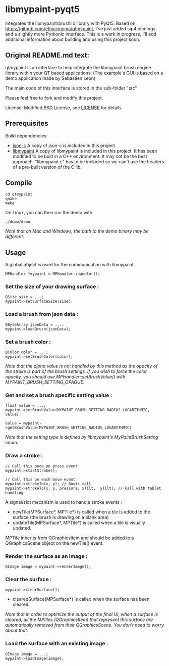# libmypaint-pyqt5
Integrates the libmypaint/brushlib library with PyQt5. Based on https://github.com/ethiccinema/qtmypaint, I've just added sip4 bindings and a slightly more Pythonic interface. This is a work in progress, I'll add additional information about building and using this project soon.



## Original README.md text:

qtmypaint is an interface to help integrate the libmypaint brush engine library within your QT based applications. (The example's GUI is based on a demo application made by Sebastien Leon)

The main code of this interface is stored in the sub-folder "src"

Please feel free to fork and modify this project.

License: Modified BSD License, see [LICENSE](./LICENSE) for details


Prerequisites
---------------

Build dependencies:
* [json-c](https://github.com/json-c/json-c/wiki) A copy of json-c is included in this project
* [libmypaint](https://github.com/mypaint/libmypaint) A copy of libmypaint is included in this project. It has been modified to be built in a C++ environment. It may not be the best approach. "libmypaint.c" has to be included so we can't use the headers of a pre-built version of the C lib.


Compile
-------

    cd qtmypaint
    qmake
    make

On Linux, you can then run the demo with

    ./demo/demo

_Note that on Mac and Windows, the path to the demo binary may be different._


Usage
---------

A global object is used for the communication with libmypaint


    MPHandler *mypaint = MPHandler::handler();


### Set the size of your drawing surface :

    QSize size = ...;
    mypaint->setSurfaceSize(size);


### Load a brush from json data :

    QByteArray jsonData = ...;
    mypaint->loadBrush(jsonData);


### Set a brush color :

    QColor color = ...;
    mypaint->setBrushColor(color);

_Note that the alpha value is not handled by this method as the opacity of the stroke is part of the brush settings._
_If you wish to force the color opacity, you should use MPHandler::setBrushValue() with MYPAINT_BRUSH_SETTING_OPAQUE._

### Get and set a brush specific setting value :

    float value = ...;
    mypaint->setBrushValue(MYPAINT_BRUSH_SETTING_RADIUS_LOGARITHMIC, value);

    value = mypaint->getBrushValue(MYPAINT_BRUSH_SETTING_RADIUS_LOGARITHMIC)

_Note that the setting type is defined by libmypaint's MyPaintBrushSetting enum._


### Draw a stroke :

    // Call this once on press event
    mypaint->startStroke();

    // Call this on each move event
    mypaint->strokeTo(x, y); // Basic call
    mypaint->strokeTo(x, y, pressure, xTilt,  yTilt); // Call with tablet handling

A signal/slot mecanism is used to handle stroke events :

* newTile(MPSurface*, MPTile*) is called when a tile is added to the surface (the brush is drawing on a blank area)
* updateTile(MPSurface*, MPTile*) is called when a tile is visually updated.

MPTile inherits from QGraphicsItem and should be added to a QGraphicsScene object on the newTile() event.


### Render the surface as an image :

    QImage image = mypaint->renderImage();


### Clear the surface :

    mypaint->clearSurface();

* clearedSurface(MPSurface*) is called when the surface has been cleared.

_Note that in order to optimize the output of the final UI, when a surface is cleared, all the MPtiles (QGraphicsItem) that represent this surface are automatically removed from their QGraphicsScene._
_You don't need to worry about that._


### Load the surface with an existing image :

    QImage image = ...;
    mypaint->loadImage(image);
